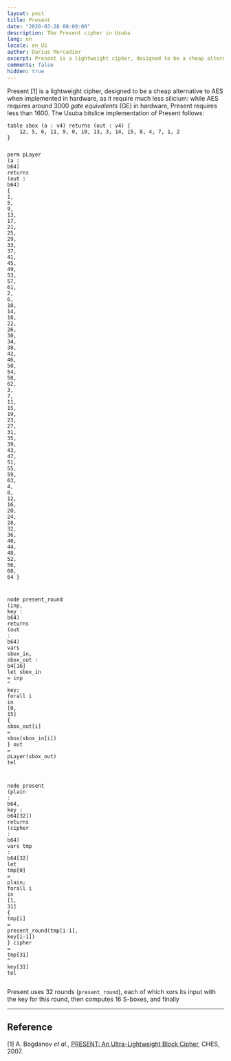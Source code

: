 ```yaml
---
layout: post
title: Present
date: "2020-03-28 00:00:00"
description: The Present cipher in Usuba
lang: en
locale: en_US
author: Darius Mercadier
excerpt: Present is a lightweight cipher, designed to be a cheap alternative to AES when implemented in hardware, as it require much less silicium. While AES requires around 3000 _gate equivalents_ (GE) in hardware, Present requires less than 1600.
comments: false
hidden: true
---
```


Present [1] is a lightweight cipher, designed to be a cheap
alternative to AES when implemented in hardware, as it require much
less silicium: while AES requires around 3000 _gate equivalents_ (GE)
in hardware, Present requires less than 1600. The Usuba bitslice
implementation of Present follows:


<div class="language-lustre highlighter-rouge"><div class="highlight"><pre class="highlight"><code><span class="k">table</span> <span class="nf">sbox</span> <span class="p">(</span><span class="n">a</span> <span class="o">:</span> <span class="n">v4</span><span class="p">)</span> <span class="k">returns</span> <span class="p">(</span><span class="n">out</span> <span class="o">:</span> <span class="n">v4</span><span class="p">)</span> <span class="p">{</span>
    <span class="mi">12</span><span class="o">,</span> <span class="mi">5</span><span class="o">,</span> <span class="mi">6</span><span class="o">,</span> <span class="mi">11</span><span class="o">,</span> <span class="mi">9</span><span class="o">,</span> <span class="mi">0</span><span class="o">,</span> <span class="mi">10</span><span class="o">,</span> <span class="mi">13</span><span class="o">,</span> <span class="mi">3</span><span class="o">,</span> <span class="mi">14</span><span class="o">,</span> <span class="mi">15</span><span class="o">,</span> <span class="mi">8</span><span class="o">,</span> <span class="mi">4</span><span class="o">,</span> <span class="mi">7</span><span class="o">,</span> <span class="mi">1</span><span class="o">,</span> <span class="mi">2</span>
<span class="p">}</span>

<span class="k">perm</span> <span class="nf">pLayer</span> <span class="p">(</span><span class="n">a</span><span class="o"> : </span><span class="n">b64</span><span class="p">)</span> <span class="k">returns</span> <span class="p">(</span><span class="n">out</span><span class="o"> : </span><span class="n">b64</span><span class="p">)</span> <span class="p">{</span>
      <span class="mi">1</span><span class="o">,</span>  <span class="mi">5</span><span class="o">,</span>  <span class="mi">9</span><span class="o">,</span> <span class="mi">13</span><span class="o">,</span> <span class="mi">17</span><span class="o">,</span> <span class="mi">21</span><span class="o">,</span> <span class="mi">25</span><span class="o">,</span> <span class="mi">29</span><span class="o">,</span> <span class="mi">33</span><span class="o">,</span> <span class="mi">37</span><span class="o">,</span> <span class="mi">41</span><span class="o">,</span> <span class="mi">45</span><span class="o">,</span> <span class="mi">49</span><span class="o">,</span> <span class="mi">53</span><span class="o">,</span> <span class="mi">57</span><span class="o">,</span> <span class="mi">61</span><span class="o">,</span>
      <span class="mi">2</span><span class="o">,</span>  <span class="mi">6</span><span class="o">,</span> <span class="mi">10</span><span class="o">,</span> <span class="mi">14</span><span class="o">,</span> <span class="mi">18</span><span class="o">,</span> <span class="mi">22</span><span class="o">,</span> <span class="mi">26</span><span class="o">,</span> <span class="mi">30</span><span class="o">,</span> <span class="mi">34</span><span class="o">,</span> <span class="mi">38</span><span class="o">,</span> <span class="mi">42</span><span class="o">,</span> <span class="mi">46</span><span class="o">,</span> <span class="mi">50</span><span class="o">,</span> <span class="mi">54</span><span class="o">,</span> <span class="mi">58</span><span class="o">,</span> <span class="mi">62</span><span class="o">,</span>
      <span class="mi">3</span><span class="o">,</span>  <span class="mi">7</span><span class="o">,</span> <span class="mi">11</span><span class="o">,</span> <span class="mi">15</span><span class="o">,</span> <span class="mi">19</span><span class="o">,</span> <span class="mi">23</span><span class="o">,</span> <span class="mi">27</span><span class="o">,</span> <span class="mi">31</span><span class="o">,</span> <span class="mi">35</span><span class="o">,</span> <span class="mi">39</span><span class="o">,</span> <span class="mi">43</span><span class="o">,</span> <span class="mi">47</span><span class="o">,</span> <span class="mi">51</span><span class="o">,</span> <span class="mi">55</span><span class="o">,</span> <span class="mi">59</span><span class="o">,</span> <span class="mi">63</span><span class="o">,</span>
      <span class="mi">4</span><span class="o">,</span>  <span class="mi">8</span><span class="o">,</span> <span class="mi">12</span><span class="o">,</span> <span class="mi">16</span><span class="o">,</span> <span class="mi">20</span><span class="o">,</span> <span class="mi">24</span><span class="o">,</span> <span class="mi">28</span><span class="o">,</span> <span class="mi">32</span><span class="o">,</span> <span class="mi">36</span><span class="o">,</span> <span class="mi">40</span><span class="o">,</span> <span class="mi">44</span><span class="o">,</span> <span class="mi">48</span><span class="o">,</span> <span class="mi">52</span><span class="o">,</span> <span class="mi">56</span><span class="o">,</span> <span class="mi">60</span><span class="o">,</span> <span class="mi">64</span>
<span class="p">}</span>

<span class="k">node</span> <span class="nf">present_round</span> <span class="p">(</span><span class="n">inp</span><span class="o">,</span> <span class="n">key</span> <span class="o">:</span> <span class="n">b64</span><span class="p">)</span> <span class="k">returns</span> <span class="p">(</span><span class="n">out</span> <span class="o">:</span> <span class="n">b64</span><span class="p">)</span>
<span class="k">vars</span>
    <span class="n">sbox_in</span><span class="o">,</span> <span class="n">sbox_out</span>  <span class="o">:</span> <span class="n">b4</span><span class="p">[</span><span class="mi">16</span><span class="p">]</span>
<span class="k">let</span>
    <span class="n">sbox_in</span> <span class="o">=</span> <span class="n">inp</span> <span class="o">^</span> <span class="n">key</span><span class="p">;</span>
    <span class="k">forall</span> <span class="n">i</span> <span class="k">in</span> <span class="p">[</span><span class="mi">0</span><span class="o">,</span> <span class="mi">15</span><span class="p">]</span> <span class="p">{</span> <span class="n">sbox_out</span><span class="p">[</span><span class="n">i</span><span class="p">]</span> <span class="o">=</span> <span class="n">sbox</span><span class="p">(</span><span class="n">sbox_in</span><span class="p">[</span><span class="n">i</span><span class="p">])</span> <span class="p">}</span>
    <span class="n">out</span> <span class="o">=</span> <span class="n">pLayer</span><span class="p">(</span><span class="n">sbox_out</span><span class="p">)</span>
<span class="k">tel</span>

<span class="k">node</span> <span class="nf">present</span> <span class="p">(</span><span class="n">plain</span> <span class="o">:</span> <span class="n">b64</span><span class="o">,</span> <span class="n">key</span> <span class="o">:</span> <span class="n">b64</span><span class="p">[</span><span class="mi">32</span><span class="p">])</span> <span class="k">returns</span> <span class="p">(</span><span class="n">cipher</span> <span class="o">:</span> <span class="n">b64</span><span class="p">)</span>
<span class="k">vars</span>
    <span class="n">tmp</span> <span class="o">:</span> <span class="n">b64</span><span class="p">[</span><span class="mi">32</span><span class="p">]</span>
<span class="k">let</span>
    <span class="n">tmp</span><span class="p">[</span><span class="mi">0</span><span class="p">]</span> <span class="o">=</span> <span class="n">plain</span><span class="p">;</span>
    <span class="k">forall</span> <span class="n">i</span> <span class="k">in</span> <span class="p">[</span><span class="mi">1</span><span class="o">,</span> <span class="mi">31</span><span class="p">]</span> <span class="p">{</span>
      <span class="n">tmp</span><span class="p">[</span><span class="n">i</span><span class="p">]</span> <span class="o">=</span> <span class="n">present_round</span><span class="p">(</span><span class="n">tmp</span><span class="p">[</span><span class="n">i</span><span class="o">-</span><span class="mi">1</span><span class="p">]</span><span class="o">,</span> <span class="n">key</span><span class="p">[</span><span class="n">i</span><span class="o">-</span><span class="mi">1</span><span class="p">])</span>
    <span class="p">}</span>
    <span class="n">cipher</span> <span class="o">=</span> <span class="n">tmp</span><span class="p">[</span><span class="mi">31</span><span class="p">]</span> <span class="o">^</span> <span class="n">key</span><span class="p">[</span><span class="mi">31</span><span class="p">]</span>
<span class="k">tel</span>
</code></pre></div></div>


Present uses 32 rounds (`present_round`), each of which xors its input
with the key for this round, then computes 16 S-boxes, and finally 


---
## Reference

[1] A. Bogdanov _et al._, [PRESENT: An Ultra-Lightweight Block Cipher](http://www.lightweightcrypto.org/present/present_ches2007.pdf), CHES, 2007.
